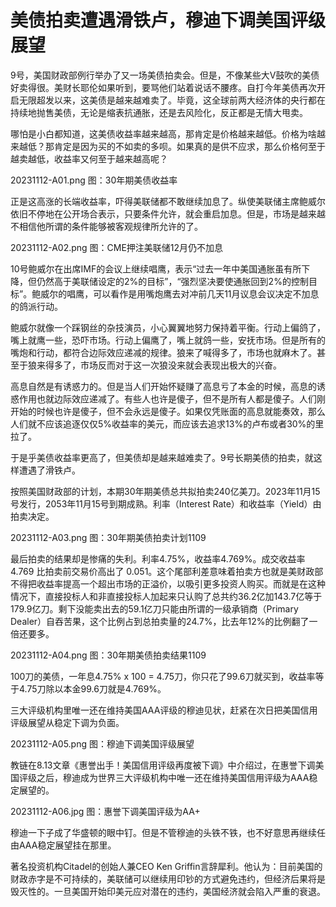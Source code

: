 # 美债拍卖遭遇滑铁卢，穆迪下调美国评级展望

9号，美国财政部例行举办了又一场美债拍卖会。但是，不像某些大V鼓吹的美债好卖得很。美财长耶伦如果听到，要骂他们站着说话不腰疼。自打今年美债再次开启无限超发以来，这美债是越来越难卖了。毕竟，这全球前两大经济体的央行都在持续地抛售美债，无论是缩表抗通胀，还是去风险化，反正都是无情大甩卖。

哪怕是小白都知道，这美债收益率越来越高，那肯定是价格越来越低。价格为啥越来越低？那肯定是因为买的不如卖的多呗。如果真的是供不应求，那么价格何至于越卖越低，收益率又何至于越来越高呢？

20231112-A01.png
图：30年期美债收益率

正是这高涨的长端收益率，吓得美联储都不敢继续加息了。纵使美联储主席鲍威尔依旧不停地在公开场合表示，只要条件允许，就会重启加息。但是，市场是越来越不相信他所谓的条件能够被客观规律所允许的了。

20231112-A02.png
图：CME押注美联储12月仍不加息

10号鲍威尔在出席IMF的会议上继续唱鹰，表示“过去一年中美国通胀虽有所下降，但仍然高于美联储设定的2%的目标”，“强烈坚决要使通胀回到2%的控制目标”。鲍威尔的唱鹰，可以看作是用嘴炮鹰去对冲前几天11月议息会议决定不加息的鸽派行动。

鲍威尔就像一个踩钢丝的杂技演员，小心翼翼地努力保持着平衡。行动上偏鸽了，嘴上就鹰一些，恐吓市场。行动上偏鹰了，嘴上就鸽一些，安抚市场。但是所有的嘴炮和行动，都符合边际效应递减的规律。狼来了喊得多了，市场也就麻木了。甚至于狼来得多了，市场反而对于这一次狼没来就会表现出极大的兴奋。

高息自然是有诱惑力的。但是当人们开始怀疑赚了高息亏了本金的时候，高息的诱惑作用也就边际效应递减了。有些人也许是傻子，但不是所有人都是傻子。人们刚开始的时候也许是傻子，但不会永远是傻子。如果仅凭账面的高息就能奏效，那么人们就不应该追逐仅仅5%收益率的美元，而应该去追求13%的卢布或者30%的里拉了。

于是乎美债收益率更高了，但美债却是越来越难卖了。9号长期美债的拍卖，就这样遭遇了滑铁卢。

按照美国财政部的计划，本期30年期美债总共拟拍卖240亿美刀。2023年11月15号发行，2053年11月15号到期成熟。利率（Interest Rate）和收益率（Yield）由拍卖决定。

20231112-A03.png
图：30年期美债拍卖计划1109

最后拍卖的结果却是惨痛的失利。利率4.75%，收益率4.769%。成交收益率 4.769 比拍卖前交易价高出了 0.051。这个尾部利差意味着拍卖方也就是美财政部不得把收益率提高一个超出市场的正溢价，以吸引更多投资人购买。而就是在这种情况下，直接投标人和非直接投标人加起来只认购了总共约36.2亿加143.7亿等于179.9亿刀。剩下没能卖出去的59.1亿刀只能由所谓的一级承销商（Primary Dealer）自吞苦果，这个比例占到总拍卖量的24.7%，比去年12%的比例翻了一倍还要多。

20231112-A04.png
图：30年期美债拍卖结果1109

100刀的美债，一年息4.75% x 100 = 4.75刀，你只花了99.6刀就买到，收益率等于4.75刀除以本金99.6刀就是4.769%。

三大评级机构里唯一还在维持美国AAA评级的穆迪见状，赶紧在次日把美国信用评级展望从稳定下调为负面。

20231112-A05.png
图：穆迪下调美国评级展望

教链在8.13文章《惠誉出手！美国信用评级再度被下调》中介绍过，在惠誉下调美国评级之后，穆迪成为世界三大评级机构中唯一还在维持美国信用评级为AAA稳定展望的。

20231112-A06.jpg
图：惠誉下调美国评级为AA+

穆迪一下子成了华盛顿的眼中钉。但是不管穆迪的头铁不铁，也不好意思再继续任由AAA稳定展望挂在那里。

著名投资机构Citadel的创始人兼CEO Ken Griffin言辞犀利。他认为：目前美国的财政赤字是不可持续的，美联储可以继续用印钞的方式避免违约，但经济后果将是毁灭性的。一旦美国开始印美元应对潜在的违约，美国经济就会陷入严重的衰退。

